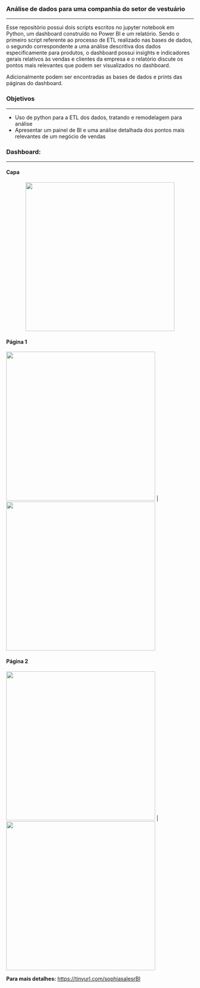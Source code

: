 ### Análise de dados para uma companhia do setor de vestuário
<hr class="style1">

Esse repositório possui dois scripts escritos no jupyter notebook em Python, um dashboard construído no Power BI e um relatório. 
Sendo o primeiro script referente ao processo de ETL realizado nas bases de dados, o segundo correspondente a uma análise descritiva dos dados especificamente para produtos, o dashboard possui insights e indicadores gerais relativos às vendas e clientes da empresa e o relatório discute os pontos mais relevantes que podem ser visualizados no dashboard. 

Adicionalmente podem ser encontradas as bases de dados e prints das páginas do dashboard.

### Objetivos
<hr class="style1">

- Uso de python para a ETL dos dados, tratando e remodelagem para análise
- Apresentar um painel de BI e uma análise detalhada dos pontos mais relevantes de um negócio de vendas


### Dashboard: <br />
<hr class="style1">

#### Capa
<p align="center">
<img src=https://user-images.githubusercontent.com/52143378/159386093-5a10d555-b303-45cf-9948-2ae04bf9e400.jpg width=400>  
 </p>

#### Página 1
<p align="center">

<img src="https://user-images.githubusercontent.com/52143378/159502623-d2c4d99e-a1f5-4b74-a6c7-147909f8a976.jpg" width=400> | <img src= "https://user-images.githubusercontent.com/52143378/159502631-6694fd15-5f3a-47f7-810c-b88c194017e4.jpg" width=400> <br />
</p>

#### Página 2
<p align="center">

<img src= "https://user-images.githubusercontent.com/52143378/159502633-3bb2320f-cd1e-4c27-b922-c61de6b9d791.jpg" width=400> |  <img src= "https://user-images.githubusercontent.com/52143378/159502637-70357646-6e07-4e39-bba2-93bd6713bad6.jpg" width=400> <br />
</p>

**Para mais detalhes:** https://tinyurl.com/sophiasalesrBI

